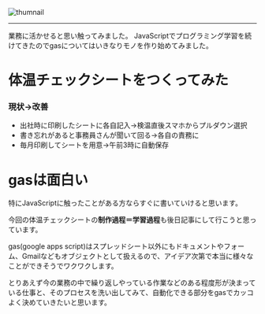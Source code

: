 <!-- 2021-08-27 05:54:06 -->
<!-- プログラミング -->
<!-- gas, JavaScript -->
![thumnail](img/pc/gas.png)
***

業務に活かせると思い触ってみました。
JavaScriptでプログラミング学習を続けてきたのでgasについてはいきなりモノを作り始めてみました。

# 体温チェックシートをつくってみた
### 現状→改善
- 出社時に印刷したシートに各自記入→検温直後スマホからプルダウン選択
- 書き忘れがあると事務員さんが聞いて回る→各自の責務に
- 毎月印刷してシートを用意→午前3時に自動保存


# gasは面白い
特にJavaScriptに触ったことがある方ならすぐに書いていけると思います。

今回の体温チェックシートの**制作過程＝学習過程**も後日記事にして行こうと思っています。

gas(google apps script)はスプレッドシート以外にもドキュメントやフォーム、Gmailなどもオブジェクトとして扱えるので、アイデア次第で本当に様々なことができそうでワクワクします。

とりあえず今の業務の中で繰り返しやっている作業などのある程度形が決まっている仕事と、そのプロセスを洗い出してみて、自動化できる部分をgasでカッコよく決めていきたいと思います。

<br>
<br>
<br>
